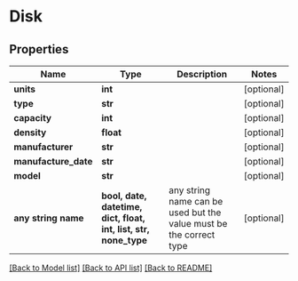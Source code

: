 # Disk


## Properties
Name | Type | Description | Notes
------------ | ------------- | ------------- | -------------
**units** | **int** |  | [optional] 
**type** | **str** |  | [optional] 
**capacity** | **int** |  | [optional] 
**density** | **float** |  | [optional] 
**manufacturer** | **str** |  | [optional] 
**manufacture_date** | **str** |  | [optional] 
**model** | **str** |  | [optional] 
**any string name** | **bool, date, datetime, dict, float, int, list, str, none_type** | any string name can be used but the value must be the correct type | [optional]

[[Back to Model list]](../README.md#documentation-for-models) [[Back to API list]](../README.md#documentation-for-api-endpoints) [[Back to README]](../README.md)


